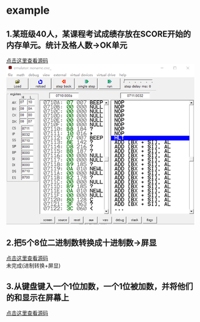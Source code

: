 # example
## 1.某班级40人，某课程考试成绩存放在SCORE开始的内存单元。统计及格人数->OK单元
[点击这里查看源码](https://github.com/fengjijiao/assembly-code/blob/master/example/1.asm)  
![截图](https://github.com/fengjijiao/assembly-code/raw/master/example/1.png "截图")  
## 2.把5个8位二进制数转换成十进制数->屏显
[点击这里查看源码](https://github.com/fengjijiao/assembly-code/blob/master/example/2.asm)  
未完成(进制转换+屏显)  
## 3.从键盘键入一个1位加数，一个1位被加数，并将他们的和显示在屏幕上
[点击这里查看源码](https://github.com/fengjijiao/assembly-code/blob/master/example/3.asm)  
